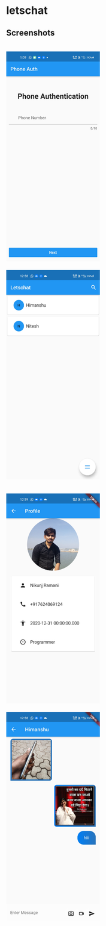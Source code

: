 # letschat

## Screenshots

<img src="Screenshot/Screenshot_2020-12-21-13-09-04-12.jpg"  width="250" style="display: inline-block; width: 250px; margin-right: 20px; margin-top: 20px;"><img src="Screenshot/Screenshot_2020-12-21-12-58-32-54.jpg"  width="250" style="display: inline-block; width: 250px; margin-right: 20px; margin-top: 20px;">

<img src="Screenshot/Screenshot_2020-12-21-12-59-06-56.jpg"  width="250" style="display: inline-block; width: 250px; margin-right: 20px; margin-top: 20px;"><img src="Screenshot/Screenshot_2020-12-21-12-58-29-56.jpg"  width="250" style="display: inline-block; width: 250px; margin-right: 20px; margin-top: 20px;">

